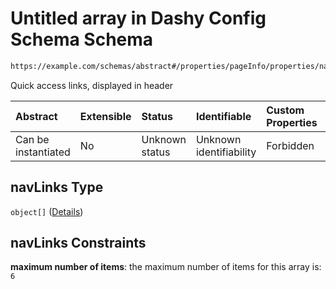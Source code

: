 # Untitled array in Dashy Config Schema Schema

```txt
https://example.com/schemas/abstract#/properties/pageInfo/properties/navLinks
```

Quick access links, displayed in header

| Abstract            | Extensible | Status         | Identifiable            | Custom Properties | Additional Properties | Access Restrictions | Defined In                                                                             |
| :------------------ | :--------- | :------------- | :---------------------- | :---------------- | :-------------------- | :------------------ | :------------------------------------------------------------------------------------- |
| Can be instantiated | No         | Unknown status | Unknown identifiability | Forbidden         | Allowed               | none                | [dashy-config.schema.json*](../../out/dashy-config.schema.json "open original schema") |

## navLinks Type

`object[]` ([Details](dashy-config-properties-pageinfo-properties-navlinks-items.md))

## navLinks Constraints

**maximum number of items**: the maximum number of items for this array is: `6`
